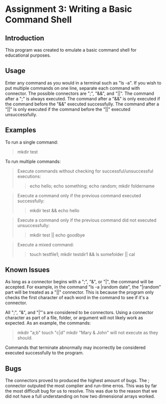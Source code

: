 Assignment 3: Writing a Basic Command Shell
===========================================

Introduction
------------

This program was created to emulate a basic command shell for educational purposes.

Usage
-----

Enter any command as you would in a terminal such as "ls -a". If you wish to put multiple commands on one line, separate each command with connector. The possible connectors are ";", "&&", and "||". The command after a ";" is always executed. The command after a "&&" is only executed if the command before the "&&" executed successfully. The command after a "||" is only executed if the command before the "||" executed unsuccessfully.

Examples
--------

To run a single command:
> mkdir test

To run multiple commands:
> Execute commands without checking for successful/unsuccessful executions:
>> echo hello; echo something; echo random; mkdir foldername

> Execute a command only if the previous command executed successfully:
>> mkdir test && echo hello

> Execute a command only if the previous command did not executed unsuccessfully:
>> mkdir test || echo goodbye

> Execute a mixed command:
>> touch testfile1; mkdir testdir1 && ls somefolder || cal

Known Issues
------------

As long as a connector begins with a ";", "&", or "|", the command will be accepted. For example, in the command "ls -a |random date", the "|random" part will be treated as a "||" connector. This is because the program only checks the first character of each word in the command to see if it's a connector.

All ";", "&", and "|"'s are considered to be connectors. Using a connector character as part of a file, folder, or argument will not likely work as expected. As an example, the commands:
> mkdir "a;b"
> touch "c|d"
> mkdir "Mary & John"
will not execute as they should.

Commands that terminate abnormally may incorrectly be considered executed successfully to the program.

Bugs
----

The connectors proved to produced the highest amount of bugs.  The ; connector outputed the most complier and run-time erros.  This was by far the most difficult bug for us to resolve.  This was due to the reason that we did not have a full understanding on how two dimensional arrays worked.  
